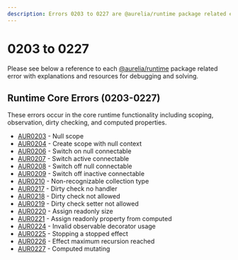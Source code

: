 ```yaml
---
description: Errors 0203 to 0227 are @aurelia/runtime package related errors.
---
```


# 0203 to 0227

Please see below a reference to each [@aurelia/runtime](https://github.com/aurelia/aurelia/tree/master/packages/runtime) package related error with explanations and resources for debugging and solving.

## Runtime Core Errors (0203-0227)
These errors occur in the core runtime functionality including scoping, observation, dirty checking, and computed properties.

* [AUR0203](aur0203.md) - Null scope
* [AUR0204](aur0204.md) - Create scope with null context
* [AUR0206](aur0206.md) - Switch on null connectable
* [AUR0207](aur0207.md) - Switch active connectable
* [AUR0208](aur0208.md) - Switch off null connectable
* [AUR0209](aur0209.md) - Switch off inactive connectable
* [AUR0210](aur0210.md) - Non-recognizable collection type
* [AUR0217](aur0217.md) - Dirty check no handler
* [AUR0218](aur0218.md) - Dirty check not allowed
* [AUR0219](aur0219.md) - Dirty check setter not allowed
* [AUR0220](aur0220.md) - Assign readonly size
* [AUR0221](aur0221.md) - Assign readonly property from computed
* [AUR0224](aur0224.md) - Invalid observable decorator usage
* [AUR0225](aur0225.md) - Stopping a stopped effect
* [AUR0226](aur0226.md) - Effect maximum recursion reached
* [AUR0227](aur0227.md) - Computed mutating
